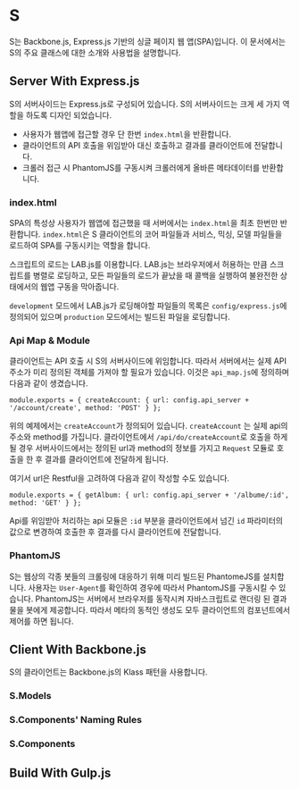 # S

S는 Backbone.js, Express.js 기반의 싱글 페이지 웹 앱(SPA)입니다. 이 문서에서는 S의 주요 클래스에 대한 소개와 사용법을 설명합니다. 

## Server With Express.js

S의 서버사이드는 Express.js로 구성되어 있습니다. S의 서버사이드는 크게 세 가지 역할을 하도록 디자인 되었습니다. 

* 사용자가 웹앱에 접근할 경우 단 한번 `index.html`을 반환합니다.
* 클라이언트의 API 호출을 위임받아 대신 호출하고 결과를 클라이언트에 전달합니다.
* 크롤러 접근 시 PhantomJS를 구동시켜 크롤러에게 올바른 메타데이터를 반환합니다.

### index.html

SPA의 특성상 사용자가 웹앱에 접근했을 때 서버에서는 `index.html`을 최초 한번만 반환합니다. `index.html`은 S 클라이언트의 코어 파일들과 서비스, 믹싱, 모델 파일들을 로드하여 SPA를 구동시키는 역할을 합니다. 

스크립트의 로드는 LAB.js를 이용합니다. LAB.js는 브라우저에서 허용하는 만큼 스크립트를 병렬로 로딩하고, 모든 파일들의 로드가 끝났을 때 콜백을 실행하여 불완전한 상태에서의 웹앱 구동을 막아줍니다. 

`development` 모드에서 LAB.js가 로딩해야할 파일들의 목록은 `config/express.js`에 정의되어 있으며 `production` 모드에서는 빌드된 파일을 로딩합니다.

### Api Map & Module

클라이언트는 API 호출 시 S의 서버사이드에 위임합니다. 따라서 서버에서는 실제 API 주소가 미리 정의된 객체를 가져야 할 필요가 있습니다. 이것은 `api_map.js`에 정의하며 다음과 같이 생겼습니다.

`
module.exports = {
  createAccount: {
    url: config.api_server + '/account/create',
    method: 'POST'
  }
};
`

위의 예제에서는 `createAccount`가 정의되어 있습니다. `createAccount` 는 실제 api의 주소와 method를 가집니다. 클라이언트에서 `/api/do/createAccount`로 호출을 하게 될 경우 서버사이드에서는 정의된 url과 method의 정보를 가지고 `Request` 모듈로 호출을 한 후 결과를 클라이언트에 전달하게 됩니다.

여기서 url은 Restful을 고려하여 다음과 같이 작성할 수도 있습니다.

`
module.exports = {
  getAlbum: {
    url: config.api_server + '/albume/:id',
    method: 'GET'
  }
};
`

Api를 위임받아 처리하는 api 모듈은 `:id` 부분을 클라이언트에서 넘긴 `id` 파라미터의 값으로 변경하여 호출한 후 결과를 다시 클라이언트에 전달합니다.

### PhantomJS

S는 웹상의 각종 봇들의 크롤링에 대응하기 위해 미리 빌드된 PhantomeJS를 설치합니다. 사용자는 `User-Agent`를 확인하여 경우에 따라서 PhantomJS를 구동시킬 수 있습니다. PhantomJS는 서버에서 브라우저를 동작시켜 자바스크립트로 랜더링 된 결과물을 봇에게 제공합니다. 따라서 메타의 동적인 생성도 모두 클라이언트의 컴포넌트에서 제어를 하면 됩니다.

## Client With Backbone.js

S의 클라이언트는 Backbone.js의 Klass 패턴을 사용합니다.

### S.Models

### S.Components' Naming Rules

### S.Components

## Build With Gulp.js
